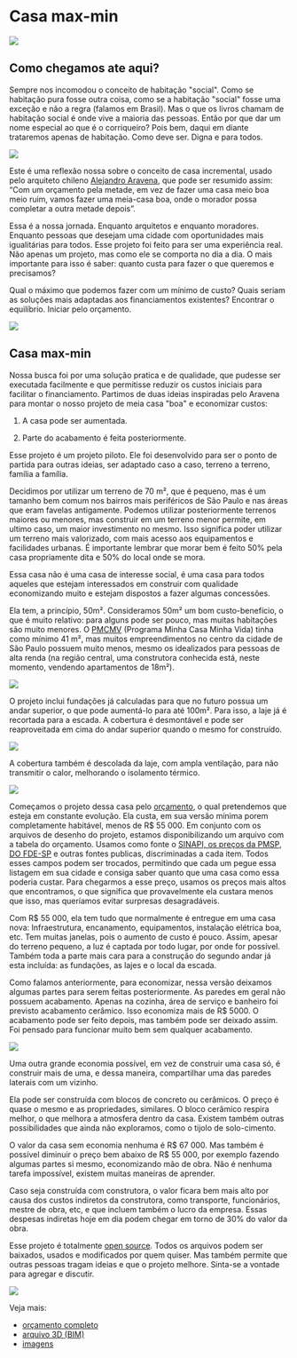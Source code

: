 # Casa max-min

![](render/0001.jpg)

## Como chegamos ate aqui?

Sempre nos incomodou o conceito de habitação "social". Como se habitação pura fosse outra coisa, como se a habitação "social" fosse uma exceção e não a regra (falamos em Brasil). Mas o que os livros chamam de habitação social é onde vive a maioria das pessoas. Então por que dar um nome especial ao que é o corriqueiro? Pois bem, daqui em diante trataremos apenas de habitação. Como deve ser. Digna e para todos.

![](render/0006.jpg)

Este é uma reflexão nossa sobre o conceito de casa incremental, usado pelo arquiteto chileno [Alejandro Aravena](https://en.wikipedia.org/wiki/Alejandro_Aravena), que pode ser resumido assim: “Com um orçamento pela metade, em vez de fazer uma casa meio boa meio ruim, vamos fazer uma meia-casa boa, onde o morador possa completar a outra metade depois”.

Essa é a nossa jornada. Enquanto arquitetos e enquanto moradores. Enquanto pessoas que desejam uma cidade com oportunidades mais igualitárias para todos. Esse projeto foi feito para ser uma experiência real. Não apenas um projeto, mas como ele se comporta no dia a dia. O mais importante para isso é saber: quanto custa para fazer o que queremos e precisamos?

Qual o máximo que podemos fazer com um mínimo de custo? Quais seriam as soluções mais adaptadas aos financiamentos existentes? Encontrar o equilíbrio. Iniciar pelo orçamento. 

![](render/0009.jpg)

## Casa max-min

Nossa busca foi por uma solução pratica e de qualidade, que pudesse ser executada facilmente e que permitisse reduzir os custos iniciais para facilitar o financiamento. Partimos de duas ideias inspiradas pelo Aravena para montar o nosso projeto de meia casa "boa" e economizar custos:

1. A casa pode ser aumentada.

2. Parte do acabamento é feita posteriormente.

Esse projeto é um projeto piloto. Ele foi desenvolvido para ser o ponto de partida para outras ideias, ser adaptado caso a caso, terreno a terreno, família a família.

Decidimos por utilizar um terreno de 70 m², que é pequeno, mas é um tamanho bem comum nos bairros mais periféricos de São Paulo e nas áreas que eram favelas antigamente. Podemos utilizar posteriormente terrenos maiores ou menores, mas construir em um terreno menor permite, em ultimo caso, um maior investimento no mesmo. Isso significa poder utilizar um terreno mais valorizado, com mais acesso aos equipamentos e facilidades urbanas. É importante lembrar que morar bem é feito 50% pela casa propriamente dita e 50% do local onde se mora.

Essa casa não é uma casa de interesse social, é uma casa para todos aqueles que estejam interessados em construir com qualidade economizando muito e estejam dispostos a fazer algumas concessões. 

Ela tem, a princípio, 50m². Consideramos 50m² um bom custo-benefício, o que é muito relativo: para alguns pode ser pouco, mas muitas habitações são muito menores. O [PMCMV](http://www.minhacasaminhavida.gov.br/) (Programa Minha Casa Minha Vida) tinha como mínimo 41 m², mas muitos empreendimentos no centro da cidade de São Paulo possuem muito menos, mesmo os idealizados para pessoas de alta renda (na região central, uma construtora conhecida está, neste momento, vendendo apartamentos de 18m²).

![](render/0016.jpg)

O projeto inclui fundações já calculadas para que no futuro possua um andar superior, o que pode aumentá-lo para até 100m². Para isso, a laje já é recortada para a escada. A cobertura é desmontável e pode ser reaproveitada em cima do andar superior quando o mesmo for construído. 

![](render/0015.jpg)

A cobertura também é descolada da laje, com ampla ventilação, para não transmitir o calor, melhorando o isolamento térmico.

![](render/0010.jpg)

Começamos o projeto dessa casa pelo [orçamento](https://github.com/uncreatednet/casa-economica/blob/master/or%C3%A7amento%20modelo%2001.ods), o qual pretendemos que esteja em constante evolução. Ela custa, em sua versão mínima porem completamente habitável, menos de R$ 55 000. Em conjunto com os arquivos de desenho do projeto, estamos disponibilizando um arquivo com a tabela do orçamento. Usamos como fonte o [SINAPI, os preços da PMSP, DO FDE-SP](http://www.uncreated.net/priceapi/webprice.py) e outras fontes publicas, discriminadas a cada item. Todos esses campos podem ser trocados, permitindo que cada um pegue essa listagem em sua cidade e consiga saber quanto que uma casa como essa poderia custar.  Para chegarmos a esse preço, usamos os preços mais altos que encontramos, o que significa que provavelmente ela custara menos que isso, mas queríamos evitar surpresas desagradáveis.

Com R$ 55 000, ela tem tudo que normalmente é entregue em uma casa nova: Infraestrutura, encanamento, equipamentos, instalação elétrica boa, etc. Tem muitas janelas, pois o aumento de custo é pouco. Assim, apesar do terreno pequeno, a luz é captada por todo lugar, por onde for possível. Também toda a parte mais cara para a construção do segundo andar já esta incluída: as fundações, as lajes e o local da escada.

Como falamos anteriormente, para economizar, nessa versão deixamos algumas partes para serem feitas posteriormente. As paredes em geral não possuem acabamento. Apenas na cozinha, área de serviço e banheiro foi previsto acabamento cerâmico. Isso economiza mais de R$ 5000. O acabamento pode ser feito depois, mas também pode ser deixado assim. Foi pensado para funcionar muito bem sem qualquer acabamento.

![](render/0002.jpg)

Uma outra grande economia possível, em vez de construir uma casa só, é construir mais de uma, e dessa maneira, compartilhar uma das paredes laterais com um vizinho.

Ela pode ser construída com blocos de concreto ou cerâmicos. O preço é quase o mesmo e as propriedades, similares. O bloco cerâmico respira melhor, o que melhora a atmosfera dentro da casa. Existem também outras possibilidades que ainda não exploramos, como o tijolo de solo-cimento.

O valor da casa sem economia nenhuma é R$ 67 000. Mas também é possível diminuir o preço bem abaixo de R$ 55 000, por exemplo fazendo algumas partes si mesmo, economizando mão de obra. Não é nenhuma tarefa impossível, existem muitas maneiras de aprender.

Caso seja construída  com construtora, o valor ficara bem mais alto por causa dos custos indiretos da construtora, como transporte, funcionários, mestre de obra, etc, e que incluem também o lucro da empresa. Essas despesas indiretas hoje em dia podem chegar em torno de 30% do valor da obra.

Esse projeto é totalmente [open source](https://github.com/uncreatednet/casa-economica). Todos os arquivos podem ser baixados, usados e modificados por quem quiser. Mas também permite que outras pessoas tragam ideias e que o projeto melhore. Sinta-se a vontade para agregar e discutir.

![](render/0014.jpg)

Veja mais:

* [orçamento completo](https://github.com/uncreatednet/casa-economica/blob/master/or%C3%A7amento%20modelo%2001.ods)
* [arquivo 3D (BIM)](https://github.com/uncreatednet/casa-economica/blob/master/modelo%2001.FCStd)
* [imagens](https://github.com/uncreatednet/casa-economica/tree/master/render)
